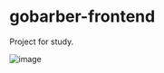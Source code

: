 # gobarber-frontend

Project for study.

![image](https://user-images.githubusercontent.com/20348582/92152314-7d661f00-edf0-11ea-9267-4bfa44d873aa.png)
